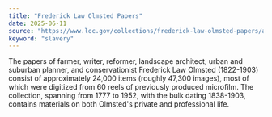 ```yaml
---
title: "Frederick Law Olmsted Papers"
date: 2025-06-11
source: "https://www.loc.gov/collections/frederick-law-olmsted-papers/about-this-collection/"
keyword: "slavery"
---
```


The papers of farmer, writer, reformer, landscape architect, urban and suburban planner, and conservationist Frederick Law Olmsted (1822-1903) consist of approximately 24,000 items (roughly 47,300 images), most of which were digitized from 60 reels of previously produced microfilm. The collection, spanning from 1777 to 1952, with the bulk dating 1838-1903, contains materials on both Olmsted's private and professional life.

